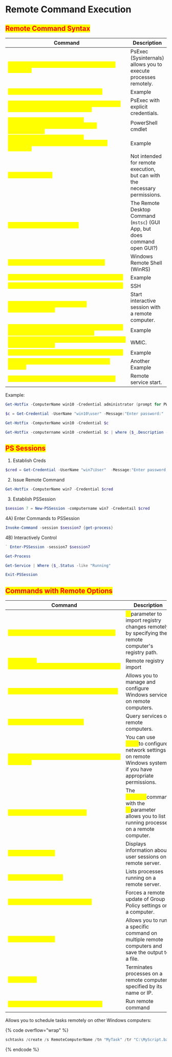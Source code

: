 # Remote Command Execution

## <mark style="color:red;">Remote Command Syntax</mark>

<table data-header-hidden data-full-width="true"><thead><tr><th width="508">Command</th><th>Description</th></tr></thead><tbody><tr><td><mark style="color:yellow;"><code>PsExec \\&#x3C;RemoteComputerName> cmd.exe /c &#x3C;command></code></mark></td><td>PsExec (Sysinternals) allows you to execute processes remotely.</td></tr><tr><td><mark style="color:yellow;"><code>psexec \\RemoteComputerName ipconfig</code></mark></td><td>Example</td></tr><tr><td><mark style="color:yellow;"><code>psexec \\RemoteComputerName -u Username -p Password cmd.exe /c CommandToRun</code></mark></td><td>PsExec with explicit credentials.</td></tr><tr><td><mark style="color:yellow;"><code>Invoke-Command -ComputerName RemoteComputerName -ScriptBlock { CommandToRun }</code></mark></td><td>PowerShell cmdlet</td></tr><tr><td><mark style="color:yellow;"><code>Invoke-Command -ComputerName RemoteComputerName -ScriptBlock { Get-Process }</code></mark></td><td>Example</td></tr><tr><td><mark style="color:yellow;"><code>Invoke-Expression</code></mark></td><td>Not intended for remote execution, but can with the necessary permissions.</td></tr><tr><td><mark style="color:yellow;"><code>mstsc /v:RemoteComputerName</code></mark></td><td>The Remote Desktop Command (<code>mstsc</code>) (GUI App, but does command open GUI?)</td></tr><tr><td><mark style="color:yellow;"><code>WinRS -r:RemoteComputerName &#x3C;command></code></mark></td><td>Windows Remote Shell (WinRS)</td></tr><tr><td><mark style="color:yellow;"><code>winrs -r:http://RemoteComputerName &#x3C;command></code></mark></td><td>Example</td></tr><tr><td><mark style="color:yellow;"><code>ssh username@RemoteComputerName CommandToRun</code></mark></td><td>SSH</td></tr><tr><td><mark style="color:yellow;"><code>Enter-PSSession -ComputerName RemoteComputerName</code></mark></td><td>Start interactive session with a remote computer.</td></tr><tr><td><mark style="color:yellow;"><code>Invoke-Expression -Command "Enter-PSSession -ComputerName RemoteComputerName"</code></mark></td><td>Example</td></tr><tr><td><mark style="color:yellow;"><code>wmic /node:"RemoteComputerName" process call create "&#x3C;command>"</code></mark></td><td>WMIC.</td></tr><tr><td><mark style="color:yellow;"><code>wmic /node:"RemoteComputerName" process list</code></mark></td><td>Example</td></tr><tr><td><mark style="color:yellow;"><code>wmic /node:"RemoteComputerName" os get caption</code></mark></td><td>Another Example</td></tr><tr><td><mark style="color:yellow;"><code>sc \\RemoteComputerName start ServiceName</code></mark></td><td>Remote service start.</td></tr></tbody></table>

Example:

```powershell
Get-Hotfix -ComputerName win10 -Credential administrator (prompt for PW)
```

```powershell
$c = Get-Credential -UserName "win10\user" -Message:"Enter password:"
```

```powershell
Get-Hotfix -ComputerName win10 -Credential $c
```

```powershell
Get-Hotfix -computername win10 -credential $c | where {$_.Description -match "Security"}
```

## <mark style="color:red;">PS Sessions</mark>

1. Establish Creds

```powershell
$cred = Get-Credential -UserName "win7\User"  -Message:"Enter password:"
```

2. Issue Remote Command

```powershell
Get-Hotfix -ComputerName win7 -Credential $cred
```

3. Establish PSSession

```powershell
$session 7 = New-PSSession -computername win7 -Credentail $cred
```

4A) Enter Commands to PSSession

```powershell
Invoke-Command -session $session7 {get-process}
```

4B) Interactively Control

```powershell
` Enter-PSSession -session7 $session7
```

```powershell
Get-Process
```

```powershell
Get-Service | Where {$_.Status -like "Running"
```

```powershell
Exit-PSSession
```

## <mark style="color:red;">Commands with Remote Options</mark>

<table data-header-hidden data-full-width="true"><thead><tr><th>Command</th><th>Description</th></tr></thead><tbody><tr><td><mark style="color:yellow;"><code>reg /s "C:\Path\To\Your\RegistryFile.reg"</code></mark></td><td><mark style="color:yellow;"><code>/s</code></mark>parameter to import registry changes remotely by specifying the remote computer's registry path.</td></tr><tr><td><mark style="color:yellow;"><code>reg import \\RemoteComputerName\Share\RegistryFile.reg</code></mark></td><td>Remote registry import</td></tr><tr><td><mark style="color:yellow;"><code>sc \\RemoteComputerName stop "ServiceName"</code></mark></td><td>Allows you to manage and configure Windows services on remote computers.</td></tr><tr><td><mark style="color:yellow;"><code>sc \\RemoteComputerName query</code></mark></td><td>Query services on remote computers.</td></tr><tr><td><mark style="color:yellow;"><code>netsh -r RemoteComputerName interface show interface</code></mark></td><td>You can use <mark style="color:yellow;"><code>netsh</code></mark>to configure network settings on remote Windows systems if you have appropriate permissions.</td></tr><tr><td><mark style="color:yellow;"><code>tasklist /s RemoteComputerName</code></mark></td><td>The <mark style="color:yellow;"><code>tasklist</code></mark>command with the <mark style="color:yellow;"><code>/s</code></mark>parameter allows you to list running processes on a remote computer.</td></tr><tr><td><mark style="color:yellow;"><code>query user /server</code></mark></td><td>Displays information about user sessions on a remote server.</td></tr><tr><td><mark style="color:yellow;"><code>query process /server</code></mark></td><td>Lists processes running on a remote server.</td></tr><tr><td><mark style="color:yellow;"><code>gpupdate /target:computer /force</code></mark></td><td>Forces a remote update of Group Policy settings on a computer.</td></tr><tr><td><mark style="color:yellow;"><code>wmic /node /output</code></mark></td><td>Allows you to run a specific command on multiple remote computers and save the output to a file.</td></tr><tr><td><mark style="color:yellow;"><code>taskkill /s</code></mark></td><td>Terminates processes on a remote computer specified by its name or IP.</td></tr><tr><td><mark style="color:yellow;"><code>ssh username@RemoteComputerName "ls"</code></mark></td><td>Run remote command</td></tr></tbody></table>

Allows you to schedule tasks remotely on other Windows computers:

{% code overflow="wrap" %}
```powershell
schtasks /create /s RemoteComputerName /tn "MyTask" /tr "C:\MyScript.bat" /sc daily /st 08:00
```
{% endcode %}
